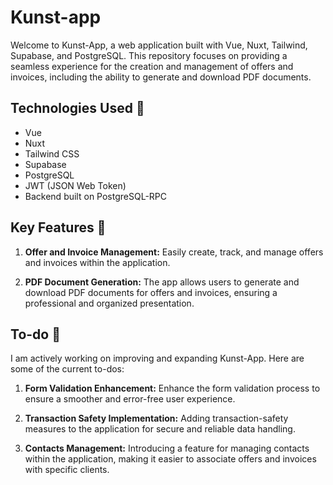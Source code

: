 # Kunst-app

Welcome to Kunst-App, a web application built with Vue, Nuxt, Tailwind, Supabase, and PostgreSQL. This repository focuses on providing a seamless experience for the creation and management of offers and invoices, including the ability to generate and download PDF documents.

## Technologies Used  🧪

-   Vue
-   Nuxt
-   Tailwind CSS
-   Supabase
-   PostgreSQL
-   JWT (JSON Web Token)
-   Backend built on PostgreSQL-RPC

## Key Features  🚀

1.  **Offer and Invoice Management:** Easily create, track, and manage offers and invoices within the application.
    
2.  **PDF Document Generation:** The app allows users to generate and download PDF documents for offers and invoices, ensuring a professional and organized presentation.
    

## To-do  🚧

I am actively working on improving and expanding Kunst-App. Here are some of the current to-dos:

1.  **Form Validation Enhancement:** Enhance the form validation process to ensure a smoother and error-free user experience.
    
2.  **Transaction Safety Implementation:** Adding transaction-safety measures to the application for secure and reliable data handling.
    
3.  **Contacts Management:** Introducing a feature for managing contacts within the application, making it easier to associate offers and invoices with specific clients.
